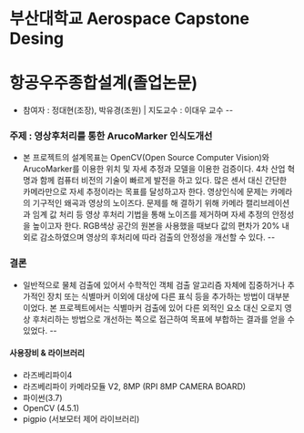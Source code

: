 # 부산대학교 Aerospace Capstone Desing
# 항공우주종합설계(졸업논문)  
* 참여자 : 정대현(조장), 박유경(조원) | 지도교수 : 이대우 교수
--
### 주제 : 영상후처리를 통한 ArucoMarker 인식도개선  
* 본 프로젝트의 설계목표는 OpenCV(Open Source Computer Vision)와 ArucoMarker를 이용한 위치 및 자세 추정과 모델을 이용한 검증이다. 4차 산업 혁명과 함께 컴퓨터 비전의 기술이 빠르게 발전을 하고 있다. 많은 센서 대신 간단한 카메라만으로 자세 추정이라는 목표를 달성하고자 한다. 영상인식에 문제는 카메라의 기구적인 왜곡과 영상의 노이즈다. 문제를 해 결하기 위해 카메라 캘리브레이션과 임계 값 처리 등 영상 후처리 기법을 통해 노이즈를 제거하며 자세 추정의 안정성을 높이고자 한다. RGB색상 공간의 원본을 사용했을 때보다 값의 편차가 20% 내외로 감소하였으며 영상의 후처리에 따라 검출의 안정성을 개선할 수 있다.
--
### 결론
* 일반적으로 물체 검출에 있어서 수학적인 객체 검출 알고리즘 자체에 집중하거나 추가적인 장치 또는 식별마커 이외에 대상에 다른 표식 등을 추가하는 방법이 대부분이었다. 본 프로젝트에서는 식별마커 검출에 있어 다른 외적인 요소 대신 오로지 영상 후처리하는 방법으로 개선하는 쪽으로 접근하여 목표에 부합하는 결과를 얻을 수 있었다. 
--
#### 사용장비 & 라이브러리
* 라즈베리파이4
* 라즈베리파이 카메라모듈 V2, 8MP (RPI 8MP CAMERA BOARD)
* 파이썬(3.7)
* OpenCV (4.5.1)
* pigpio (서보모터 제어 라이브러리)
